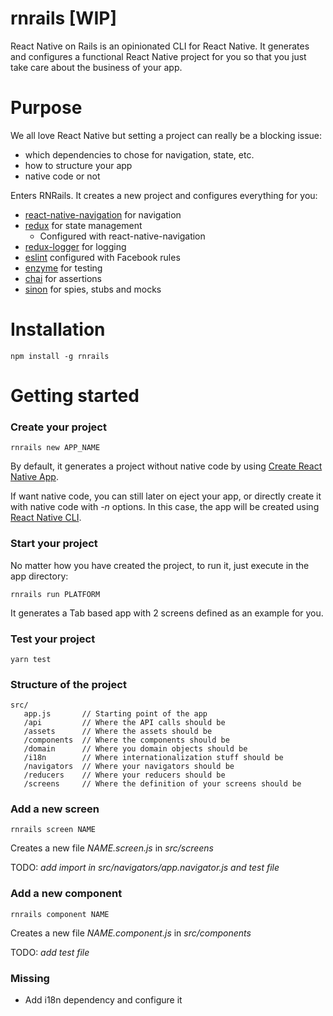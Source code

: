 # rnrails [WIP]
React Native on Rails is an opinionated CLI for React Native. It generates and configures a functional React Native project for you so that you just take care about the business of your app.

# Purpose
We all love React Native but setting a project can really be a blocking issue:
* which dependencies to chose for navigation, state, etc.
* how to structure your app
* native code or not

Enters RNRails. It creates a new project and configures everything for you:
* [react-native-navigation](https://reactnavigation.org/) for navigation
* [redux](http://redux.js.org/) for state management
  * Configured with react-native-navigation
* [redux-logger](https://github.com/evgenyrodionov/redux-logger) for logging
* [eslint](https://www.npmjs.com/package/eslint-config-fbjs) configured with Facebook rules
* [enzyme](http://airbnb.io/enzyme/) for testing
* [chai](http://chaijs.com/) for assertions
* [sinon](http://sinonjs.org/) for spies, stubs and mocks

# Installation
```
npm install -g rnrails
```

# Getting started
### Create your project
```
rnrails new APP_NAME
```

By default, it generates a project without native code by using [Create React Native App](https://github.com/react-community/create-react-native-app).

If want native code, you can still later on eject your app, or directly create it with native code with *-n* options. In this case, the app will be created using [React Native CLI](https://www.npmjs.com/package/react-native-cli).

### Start your project
No matter how you have created the project, to run it, just execute in the app directory:
```
rnrails run PLATFORM
```

It generates a Tab based app with 2 screens defined as an example for you.

### Test your project
```
yarn test
```

### Structure of the project
```
src/
   app.js       // Starting point of the app
   /api         // Where the API calls should be
   /assets      // Where the assets should be
   /components  // Where the components should be
   /domain      // Where you domain objects should be
   /i18n        // Where internationalization stuff should be
   /navigators  // Where your navigators should be
   /reducers    // Where your reducers should be
   /screens     // Where the definition of your screens should be
```
### Add a new screen
```
rnrails screen NAME
```
Creates a new file *NAME.screen.js* in *src/screens*

TODO: *add import in src/navigators/app.navigator.js and test file*

### Add a new component
```
rnrails component NAME
```
Creates a new file *NAME.component.js* in *src/components*

TODO: *add test file*

### Missing
* Add i18n dependency and configure it
